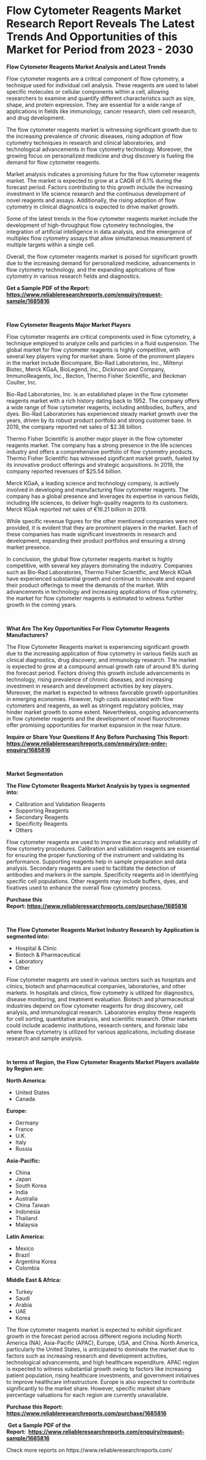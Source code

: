 <p><h1>Flow Cytometer Reagents Market Research Report Reveals The Latest Trends And Opportunities of this Market for Period from 2023 - 2030</h1></p><p><strong>Flow Cytometer Reagents Market Analysis and Latest Trends</strong></p>
<p><p>Flow cytometer reagents are a critical component of flow cytometry, a technique used for individual cell analysis. These reagents are used to label specific molecules or cellular components within a cell, allowing researchers to examine and quantify different characteristics such as size, shape, and protein expression. They are essential for a wide range of applications in fields like immunology, cancer research, stem cell research, and drug development.</p><p>The flow cytometer reagents market is witnessing significant growth due to the increasing prevalence of chronic diseases, rising adoption of flow cytometry techniques in research and clinical laboratories, and technological advancements in flow cytometry technology. Moreover, the growing focus on personalized medicine and drug discovery is fueling the demand for flow cytometer reagents.</p><p>Market analysis indicates a promising future for the flow cytometer reagents market. The market is expected to grow at a CAGR of 6.1% during the forecast period. Factors contributing to this growth include the increasing investment in life science research and the continuous development of novel reagents and assays. Additionally, the rising adoption of flow cytometry in clinical diagnostics is expected to drive market growth.</p><p>Some of the latest trends in the flow cytometer reagents market include the development of high-throughput flow cytometry technologies, the integration of artificial intelligence in data analysis, and the emergence of multiplex flow cytometry assays that allow simultaneous measurement of multiple targets within a single cell.</p><p>Overall, the flow cytometer reagents market is poised for significant growth due to the increasing demand for personalized medicine, advancements in flow cytometry technology, and the expanding applications of flow cytometry in various research fields and diagnostics.</p></p>
<p><strong>Get a Sample PDF of the Report:&nbsp; <a href="https://www.reliableresearchreports.com/enquiry/request-sample/1685816">https://www.reliableresearchreports.com/enquiry/request-sample/1685816</a></strong></p>
<p>&nbsp;</p>
<p><strong>Flow Cytometer Reagents Major Market Players</strong></p>
<p><p>Flow cytometer reagents are critical components used in flow cytometry, a technique employed to analyze cells and particles in a fluid suspension. The global market for flow cytometer reagents is highly competitive, with several key players vying for market share. Some of the prominent players in the market include Biocompare, Bio-Rad Laboratories, Inc., Miltenyi Biotec, Merck KGaA, BioLegend, Inc., Dickinson and Company, ImmunoReagents, Inc., Becton, Thermo Fisher Scientific, and Beckman Coulter, Inc.</p><p>Bio-Rad Laboratories, Inc. is an established player in the flow cytometer reagents market with a rich history dating back to 1952. The company offers a wide range of flow cytometer reagents, including antibodies, buffers, and dyes. Bio-Rad Laboratories has experienced steady market growth over the years, driven by its robust product portfolio and strong customer base. In 2019, the company reported net sales of $2.38 billion.</p><p>Thermo Fisher Scientific is another major player in the flow cytometer reagents market. The company has a strong presence in the life sciences industry and offers a comprehensive portfolio of flow cytometry products. Thermo Fisher Scientific has witnessed significant market growth, fueled by its innovative product offerings and strategic acquisitions. In 2019, the company reported revenues of $25.54 billion.</p><p>Merck KGaA, a leading science and technology company, is actively involved in developing and manufacturing flow cytometer reagents. The company has a global presence and leverages its expertise in various fields, including life sciences, to deliver high-quality reagents to its customers. Merck KGaA reported net sales of €16.21 billion in 2019.</p><p>While specific revenue figures for the other mentioned companies were not provided, it is evident that they are prominent players in the market. Each of these companies has made significant investments in research and development, expanding their product portfolios and ensuring a strong market presence.</p><p>In conclusion, the global flow cytometer reagents market is highly competitive, with several key players dominating the industry. Companies such as Bio-Rad Laboratories, Thermo Fisher Scientific, and Merck KGaA have experienced substantial growth and continue to innovate and expand their product offerings to meet the demands of the market. With advancements in technology and increasing applications of flow cytometry, the market for flow cytometer reagents is estimated to witness further growth in the coming years.</p></p>
<p>&nbsp;</p>
<p><strong>What Are The Key Opportunities For Flow Cytometer Reagents Manufacturers?</strong></p>
<p><p>The Flow Cytometer Reagents market is experiencing significant growth due to the increasing application of flow cytometry in various fields such as clinical diagnostics, drug discovery, and immunology research. The market is expected to grow at a compound annual growth rate of around 8% during the forecast period. Factors driving this growth include advancements in technology, rising prevalence of chronic diseases, and increasing investment in research and development activities by key players. Moreover, the market is expected to witness favorable growth opportunities in emerging economies. However, high costs associated with flow cytometers and reagents, as well as stringent regulatory policies, may hinder market growth to some extent. Nevertheless, ongoing advancements in flow cytometer reagents and the development of novel fluorochromes offer promising opportunities for market expansion in the near future.</p></p>
<p><strong>Inquire or Share Your Questions If Any Before Purchasing This Report: <a href="https://www.reliableresearchreports.com/enquiry/pre-order-enquiry/1685816">https://www.reliableresearchreports.com/enquiry/pre-order-enquiry/1685816</a></strong></p>
<p>&nbsp;</p>
<p><strong>Market Segmentation</strong></p>
<p><strong>The Flow Cytometer Reagents Market Analysis by types is segmented into:</strong></p>
<p><ul><li>Calibration and Validation Reagents</li><li>Supporting Reagents</li><li>Secondary Reagents</li><li>Specificity Reagents</li><li>Others</li></ul></p>
<p><p>Flow cytometer reagents are used to improve the accuracy and reliability of flow cytometry procedures. Calibration and validation reagents are essential for ensuring the proper functioning of the instrument and validating its performance. Supporting reagents help in sample preparation and data analysis. Secondary reagents are used to facilitate the detection of antibodies and markers in the sample. Specificity reagents aid in identifying specific cell populations. Other reagents may include buffers, dyes, and fixatives used to enhance the overall flow cytometry process.</p></p>
<p><strong>Purchase this Report:&nbsp;<a href="https://www.reliableresearchreports.com/purchase/1685816">https://www.reliableresearchreports.com/purchase/1685816</a></strong></p>
<p>&nbsp;</p>
<p><strong>The Flow Cytometer Reagents Market Industry Research by Application is segmented into:</strong></p>
<p><ul><li>Hospital & Clinic</li><li>Biotech & Pharmaceutical</li><li>Laboratory</li><li>Other</li></ul></p>
<p><p>Flow cytometer reagents are used in various sectors such as hospitals and clinics, biotech and pharmaceutical companies, laboratories, and other markets. In hospitals and clinics, flow cytometry is utilized for diagnostics, disease monitoring, and treatment evaluation. Biotech and pharmaceutical industries depend on flow cytometer reagents for drug discovery, cell analysis, and immunological research. Laboratories employ these reagents for cell sorting, quantitative analysis, and scientific research. Other markets could include academic institutions, research centers, and forensic labs where flow cytometry is utilized for various applications, including disease research and sample analysis.</p></p>
<p>&nbsp;</p>
<p><strong>In terms of Region, the Flow Cytometer Reagents Market Players available by Region are:</strong></p>
<p>
    <p> <strong> North America: </strong>
        <ul>
            <li>United States</li>
            <li>Canada</li>
        </ul>
        </p> 
    <p> <strong> Europe: </strong>
        <ul>
            <li>Germany</li>
            <li>France</li>
            <li>U.K.</li>
            <li>Italy</li>
            <li>Russia</li>
        </ul>
        </p> 
    <p> <strong> Asia-Pacific: </strong>
        <ul>
            <li>China</li>
            <li>Japan</li>
            <li>South Korea</li>
            <li>India</li>
            <li>Australia</li>
            <li>China Taiwan</li>
            <li>Indonesia</li>
            <li>Thailand</li>
            <li>Malaysia</li>
        </ul>
        </p> 
    <p> <strong> Latin America: </strong>
        <ul>
            <li>Mexico</li>
            <li>Brazil</li>
            <li>Argentina Korea</li>
            <li>Colombia</li>
        </ul>
        </p> 
    <p> <strong> Middle East & Africa: </strong>
        <ul>
            <li>Turkey</li>
            <li>Saudi</li>
            <li>Arabia</li>
            <li>UAE</li>
            <li>Korea</li>
        </ul>
    </p>
    </p>
<p><p>The flow cytometer reagents market is expected to exhibit significant growth in the forecast period across different regions including North America (NA), Asia-Pacific (APAC), Europe, USA, and China. North America, particularly the United States, is anticipated to dominate the market due to factors such as increasing research and development activities, technological advancements, and high healthcare expenditure. APAC region is expected to witness substantial growth owing to factors like increasing patient population, rising healthcare investments, and government initiatives to improve healthcare infrastructure. Europe is also expected to contribute significantly to the market share. However, specific market share percentage valuations for each region are currently unavailable.</p></p>
<p><strong>Purchase this Report: <a href="https://www.reliableresearchreports.com/purchase/1685816">https://www.reliableresearchreports.com/purchase/1685816</a></strong></p>
<p>&nbsp;<strong>Get a Sample PDF of the Report:&nbsp;&nbsp;<a href="https://www.reliableresearchreports.com/enquiry/request-sample/1685816">https://www.reliableresearchreports.com/enquiry/request-sample/1685816</a></strong></p>
<p><strong></strong></p>
<p>Check more reports on https://www.reliableresearchreports.com/</p>